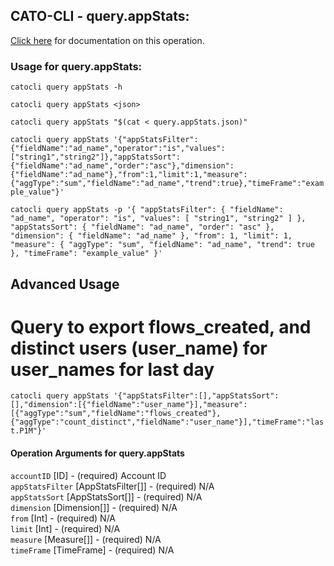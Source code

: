 
## CATO-CLI - query.appStats:
[Click here](https://api.catonetworks.com/documentation/#query-query.appStats) for documentation on this operation.

### Usage for query.appStats:

`catocli query appStats -h`

`catocli query appStats <json>`

`catocli query appStats "$(cat < query.appStats.json)"`

`catocli query appStats '{"appStatsFilter":{"fieldName":"ad_name","operator":"is","values":["string1","string2"]},"appStatsSort":{"fieldName":"ad_name","order":"asc"},"dimension":{"fieldName":"ad_name"},"from":1,"limit":1,"measure":{"aggType":"sum","fieldName":"ad_name","trend":true},"timeFrame":"example_value"}'`

`catocli query appStats -p '{
    "appStatsFilter": {
        "fieldName": "ad_name",
        "operator": "is",
        "values": [
            "string1",
            "string2"
        ]
    },
    "appStatsSort": {
        "fieldName": "ad_name",
        "order": "asc"
    },
    "dimension": {
        "fieldName": "ad_name"
    },
    "from": 1,
    "limit": 1,
    "measure": {
        "aggType": "sum",
        "fieldName": "ad_name",
        "trend": true
    },
    "timeFrame": "example_value"
}'`


## Advanced Usage
# Query to export flows_created, and distinct users (user_name) for user_names for last day

`catocli query appStats '{"appStatsFilter":[],"appStatsSort":[],"dimension":[{"fieldName":"user_name"}],"measure":[{"aggType":"sum","fieldName":"flows_created"},{"aggType":"count_distinct","fieldName":"user_name"}],"timeFrame":"last.P1M"}'`



#### Operation Arguments for query.appStats ####

`accountID` [ID] - (required) Account ID    
`appStatsFilter` [AppStatsFilter[]] - (required) N/A    
`appStatsSort` [AppStatsSort[]] - (required) N/A    
`dimension` [Dimension[]] - (required) N/A    
`from` [Int] - (required) N/A    
`limit` [Int] - (required) N/A    
`measure` [Measure[]] - (required) N/A    
`timeFrame` [TimeFrame] - (required) N/A    

